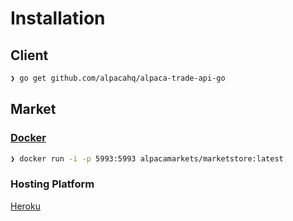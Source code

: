 # Installation

## Client
```sh
❯ go get github.com/alpacahq/alpaca-trade-api-go
```

## Market

### [Docker](https://github.com/alpacahq/marketstore#docker)
```sh
❯ docker run -i -p 5993:5993 alpacamarkets/marketstore:latest
```

### Hosting Platform
[Heroku](https://www.heroku.com/)
